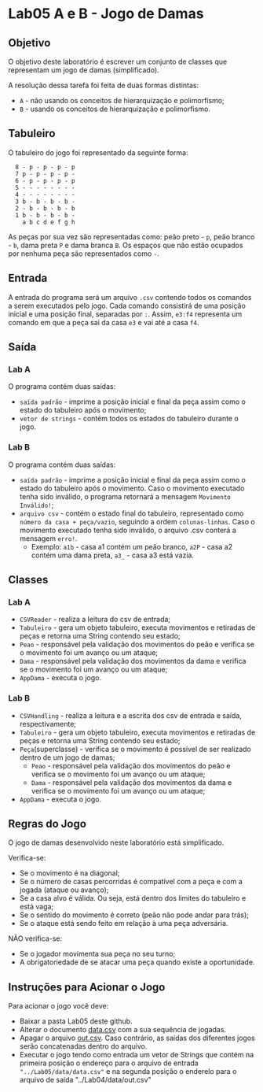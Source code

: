 # Lab05 A e B - Jogo de Damas

## Objetivo

O objetivo deste laboratório é escrever um conjunto de classes que representam um jogo de damas (simplificado).

A resolução dessa tarefa foi feita de duas formas distintas: 

* `A` - não usando os conceitos de hierarquização e polimorfismo;
* `B` - usando os conceitos de hierarquização e polimorfismo.

## Tabuleiro

O tabuleiro do jogo foi representado da seguinte forma:

~~~
  8 - p - p - p - p
  7 p - p - p - p -
  6 - p - p - p - p
  5 - - - - - - - -
  4 - - - - - - - -
  3 b - b - b - b -
  2 - b - b - b - b
  1 b - b - b - b -
    a b c d e f g h 
~~~
    
As peças por sua vez são representadas como: peão preto - `p`, peão branco - `b`, dama preta `P` e dama branca `B`.
Os espaços que não estão ocupados por nenhuma peça são representados como `-`.

## Entrada

A entrada do programa será um arquivo `.csv` contendo todos os comandos a serem executados pelo jogo. Cada comando consistirá de uma posição inicial e uma posição final, separadas por `:`. Assim, `e3:f4` representa um comando em que a peça sai da casa `e3` e vai até a casa `f4`.

## Saída

### Lab A

O programa contém duas saídas:

* `saída padrão` - imprime a posição inicial e final da peça assim como o estado do tabuleiro após o movimento;
* `vetor de strings` - contém todos os estados do tabuleiro durante o jogo.

### Lab B

O programa contém duas saídas:

* `saída padrão` - imprime a posição inicial e final da peça assim como o estado do tabuleiro após o movimento. Caso o movimento executado tenha sido inválido, o programa retornará a mensagem `Movimento Inválido!`;
* `arquivo csv` - contém o estado final do tabuleiro, representado como `número da casa + peça/vazio`, seguindo a ordem `colunas-linhas`. Caso o movimento executado tenha sido inválido, o arquivo .csv conterá a mensagem `erro!`.
  * Exemplo: `a1b` - casa a1 contém um peão branco, `a2P` - casa a2 contém uma dama preta, `a3_` - casa a3 está vazia.
## Classes

### Lab A

* `CSVReader` - realiza a leitura do csv de entrada;
* `Tabuleiro` - gera um objeto tabuleiro, executa movimentos e retiradas de peças e retorna uma String contendo seu estado;
* `Peao` - responsável pela validação dos movimentos do peão e verifica se o movimento foi um avanço ou um ataque;
* `Dama` - responsável pela validação dos movimentos da dama e verifica se o movimento foi um avanço ou um ataque;
* `AppDama` - executa o jogo.

### Lab B

* `CSVHandling` - realiza a leitura e a escrita dos csv de entrada e saída, respectivamente;
* `Tabuleiro` - gera um objeto tabuleiro, executa movimentos e retiradas de peças e retorna uma String contendo seu estado;
* `Peça`(superclasse) - verifica se o movimento é possível de ser realizado dentro de um jogo de damas;
  * `Peao` - responsável pela validação dos movimentos do peão e verifica se o movimento foi um avanço ou um ataque;
  * `Dama` - responsável pela validação dos movimentos da dama e verifica se o movimento foi um avanço ou um ataque;
* `AppDama` - executa o jogo.

## Regras do Jogo

O jogo de damas desenvolvido neste laboratório está simplificado.

Verifica-se:

* Se o movimento é na diagonal;
* Se o número de casas percorridas é compatível com a peça e com a jogada (ataque ou avanço);
* Se a casa alvo é válida. Ou seja, está dentro dos limites do tabuleiro e está vaga;
* Se o sentido do movimento é correto (peão não pode andar para trás);
* Se o ataque está sendo feito em relação à uma peça adversária.

NÃO verifica-se:

* Se o jogador movimenta sua peça no seu turno;
* A obrigatoriedade de se atacar uma peça quando existe a oportunidade.

## Instruções para Acionar o Jogo

Para acionar o jogo você deve:

* Baixar a pasta Lab05 deste github.
* Alterar o documento [data.csv](https://github.com/HannahPlath/MC322/blob/main/Lab05//data/data.csv) com a sua sequência de jogadas.
* Apagar o arquivo [out.csv](https://github.com/HannahPlath/MC322/blob/main/Lab05//data/out.csv). Caso contrário, as saídas dos diferentes jogos serão concatenadas dentro do arquivo.
* Executar o jogo tendo como entrada um vetor de Strings que contém na primeira posição o endereço para o arquivo de entrada `"../Lab05/data/data.csv"` e na segunda posição o enderelo para o arquivo de saída "../Lab04/data/out.csv"



